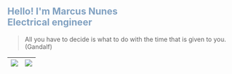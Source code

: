 <h2 style="color:#81a1c1">Hello! I'm Marcus Nunes <br> Electrical engineer</h2>

<blockquote>
        <p>All you have to decide is what to do with the time that is given to you. (Gandalf)</p>
    </blockquote>



| <a href="https://github.com/mvsnunes"><img align="center" src="https://github-readme-stats.vercel.app/api?username=mvsnunes&show_icons=true&theme=nord&hide_border=true&include_all_commits=true&count_private=true"/></a> | <a href="https://github.com/mvsnunes"><img align="center" src="https://github-readme-stats.vercel.app/api/top-langs/?username=mvsnunes&layout=compact&langs_count=7&theme=nord" /></a> |
| ------------- | ------------- |





